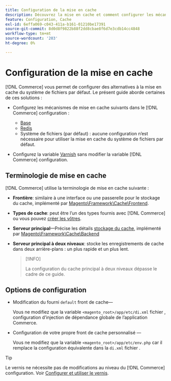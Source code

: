 ```yaml
---
title: Configuration de la mise en cache
description: Découvrez la mise en cache et comment configurer les mécanismes de mise en cache de l’application Adobe Commerce.
feature: Configuration, Cache
exl-id: 6effa069-c043-411a-b161-01210be17391
source-git-commit: 8d0d8f9822b88f2dd8cbae8f6d7e3cdb14cc4848
workflow-type: tm+mt
source-wordcount: '203'
ht-degree: 0%

---
```


# Configuration de la mise en cache

[!DNL Commerce] vous permet de configurer des alternatives à la mise en cache du système de fichiers par défaut. Le présent guide aborde certaines de ces solutions :

- Configurez les mécanismes de mise en cache suivants dans le [!DNL Commerce] configuration :

   - [Base](https://developer.adobe.com/commerce/php/development/cache/partial/database-caching/)
   - [Redis](config-redis.md)
   - Système de fichiers (par défaut) : aucune configuration n’est nécessaire pour utiliser la mise en cache du système de fichiers par défaut.

- Configurez la variable [Varnish](config-varnish.md) sans modifier la variable [!DNL Commerce] configuration.

## Terminologie de mise en cache

[!DNL Commerce] utilise la terminologie de mise en cache suivante :

- **Frontière**: similaire à une interface ou une passerelle pour le stockage du cache, implémenté par [Magento\Framework\Cache\Frontend](https://github.com/magento/magento2/tree/2.4/lib/internal/Magento/Framework/Cache/Frontend).
- **Types de cache**: peut être l’un des types fournis avec [!DNL Commerce] ou vous pouvez [créer les vôtres](https://developer.adobe.com/commerce/php/development/cache/partial/cache-type/).
- **Serveur principal**—Précise les détails [stockage du cache](https://framework.zend.com/manual/1.12/en/zend.cache.backends.html), implémenté par [Magento\Framework\Cache\Backend](https://github.com/magento/magento2/tree/2.4/lib/internal/Magento/Framework/Cache/Backend)
- **Serveur principal à deux niveaux**: stocke les enregistrements de cache dans deux arrière-plans : un plus rapide et un plus lent.

  >[!INFO]
  >
  >La configuration du cache principal à deux niveaux dépasse le cadre de ce guide.

## Options de configuration

- Modification du fourni `default` front de cache—

  Vous ne modifiez que la variable `<magento_root>/app/etc/di.xml` fichier , configuration d’injection de dépendance globale de l’application Commerce.

- Configuration de votre propre front de cache personnalisé —

  Vous ne modifiez que la variable `<magento_root>/app/etc/env.php` car il remplace la configuration équivalente dans la `di.xml` fichier .

>[!TIP]
>
>Le vernis ne nécessite pas de modifications au niveau du [!DNL Commerce] configuration. Voir [Configurer et utiliser le vernis](config-varnish.md).
